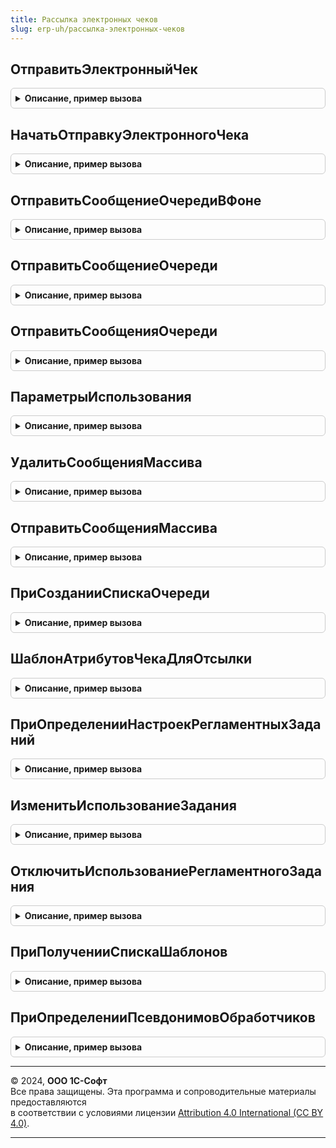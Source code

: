 ```yaml
---
title: Рассылка электронных чеков
slug: erp-uh/рассылка-электронных-чеков
---
```



## ОтправитьЭлектронныйЧек
<details style="margin: 1em 0; padding: 0.5em; border: 1px solid #ccc; border-radius: 6px;">

<summary style="font-weight: bold; cursor: pointer;">Описание, пример вызова</summary>

```bsl

// Процедура отправляет электронное сообщение на электронную почта и абонентский номер.
//
// Параметры:
//  ПараметрыЧека - Структура
//  ТекстСообщения - Строка - Текст письма или сообщения
//  ПокупательEmail - Строка - адрес электронной почты покупателя
//  ПокупательНомер - Строка - Номер телефона покупателя
//
Процедура ОтправитьЭлектронныйЧек(ПараметрыЧека, ТекстСообщения, ПокупательEmail, ПокупательНомер) Экспорт
```

Пример вызова
```bsl
РассылкаЭлектронныхЧеков.ОтправитьЭлектронныйЧек(ПараметрыЧека, ТекстСообщения, ПокупательEmail, ПокупательНомер) 
```
</details>

## НачатьОтправкуЭлектронногоЧека
<details style="margin: 1em 0; padding: 0.5em; border: 1px solid #ccc; border-radius: 6px;">

<summary style="font-weight: bold; cursor: pointer;">Описание, пример вызова</summary>

```bsl

// Постановка подготовленных данных электронного чека в очередь отправки.
//
// Параметры:
//  Адресат - Строка - номер телефона или адреса электронной почты;
//  ТипРассылки - ПеречислениеСсылка.ТипыРассылкиЭлектронныхЧеков -
//  ПараметрыСообщения - Структура - сообщения зависит от типа рассылки
//
Процедура НачатьОтправкуЭлектронногоЧека(Адресат, ТипРассылки, ПараметрыСообщения) Экспорт
```

Пример вызова
```bsl
РассылкаЭлектронныхЧеков.НачатьОтправкуЭлектронногоЧека(Адресат, ТипРассылки, ПараметрыСообщения) 
```
</details>

## ОтправитьСообщениеОчередиВФоне
<details style="margin: 1em 0; padding: 0.5em; border: 1px solid #ccc; border-radius: 6px;">

<summary style="font-weight: bold; cursor: pointer;">Описание, пример вызова</summary>

```bsl

// В фоне отправляет электронный чек через настроенного поставщика услуги, при возникновении ошибки записываются данные ошибки.
//
// Параметры:
//  ПараметрыЗадания - Структура:
//   * Адресат - Строка, номер телефона или адреса электронной почты.
//   * ТипРассылки -Перечисления.ТипыРассылкиЭлектронного чека
//   * ПараметрыСообщения - Структура. Структура сообщения зависит от типа рассылки.
//  АдресРезультата - ХранилищеЗначения - хранилище сохраняющее результаты выполнения
//
Процедура ОтправитьСообщениеОчередиВФоне(ПараметрыЗадания, АдресРезультата) Экспорт
```

Пример вызова
```bsl
РассылкаЭлектронныхЧеков.ОтправитьСообщениеОчередиВФоне(ПараметрыЗадания, АдресРезультата) 
```
</details>

## ОтправитьСообщениеОчереди
<details style="margin: 1em 0; padding: 0.5em; border: 1px solid #ccc; border-radius: 6px;">

<summary style="font-weight: bold; cursor: pointer;">Описание, пример вызова</summary>

```bsl

// Отправляет электронный чек через настроенного поставщика услуги, обрабатывает очередь
// При успешной отправке запись очереди удаляется, при возникновении ошибки записываются данные ошибки.
//
// Параметры:
//  ЭлементСсылка - СправочникСсылка.ОчередьЭлектронныхЧековКОтправке - Элемент ссылка
//  ТипРассылки - ПеречислениеСсылка.ТипыРассылкиЭлектронныхЧеков - Тип рассылки
//  ПараметрыСообщения - Структура - Параметры сообщения
//  Соединение - ИнтернетПочта - Соединение
//
// Возвращаемое значение:
//  Булево - Истина - Если сообщение отправлено
//
Функция ОтправитьСообщениеОчереди(Знач ЭлементСсылка, Знач ТипРассылки, Знач ПараметрыСообщения, Знач Соединение = Неопределено) Экспорт
```

Пример вызова
```bsl
Результат = РассылкаЭлектронныхЧеков.ОтправитьСообщениеОчереди(ЭлементСсылка, ТипРассылки, ПараметрыСообщения, Соединение);
```
</details>

## ОтправитьСообщенияОчереди
<details style="margin: 1em 0; padding: 0.5em; border: 1px solid #ccc; border-radius: 6px;">

<summary style="font-weight: bold; cursor: pointer;">Описание, пример вызова</summary>

```bsl

// Обрабатывается очередь электронных чеков. Обрабатывается регламентным заданием "РассылкаЭлектронныхЧеков".
//
Процедура ОтправитьСообщенияОчереди() Экспорт
```

Пример вызова
```bsl
РассылкаЭлектронныхЧеков.ОтправитьСообщенияОчереди() 
```
</details>

## ПараметрыИспользования
<details style="margin: 1em 0; padding: 0.5em; border: 1px solid #ccc; border-radius: 6px;">

<summary style="font-weight: bold; cursor: pointer;">Описание, пример вызова</summary>

```bsl

// Проверка наличия подсистем БСП.
//
// Возвращаемое значение:
//  Структура.
//
Функция ПараметрыИспользования() Экспорт
```

Пример вызова
```bsl
Результат = РассылкаЭлектронныхЧеков.ПараметрыИспользования() 
```
</details>

## УдалитьСообщенияМассива
<details style="margin: 1em 0; padding: 0.5em; border: 1px solid #ccc; border-radius: 6px;">

<summary style="font-weight: bold; cursor: pointer;">Описание, пример вызова</summary>

```bsl

// Удаляет сообщения из очереди, вызывается из формы списка справочника "ОчередьЭлектронныхЧековКОтправке"
//
// Параметры:
//  МассивСообщений - Массив - массив ссылок справочник "ОчередьЭлектронныхЧеков"
//
Процедура УдалитьСообщенияМассива(МассивСообщений) Экспорт
```

Пример вызова
```bsl
РассылкаЭлектронныхЧеков.УдалитьСообщенияМассива(МассивСообщений) 
```
</details>

## ОтправитьСообщенияМассива
<details style="margin: 1em 0; padding: 0.5em; border: 1px solid #ccc; border-radius: 6px;">

<summary style="font-weight: bold; cursor: pointer;">Описание, пример вызова</summary>

```bsl

// Отправляет сообщения из очереди, вызывается из формы списка справочника "ОчередьЭлектронныхЧековКОтправке"
//
// Параметры:
//  МассивСообщений - Массив.
//
Процедура ОтправитьСообщенияМассива(МассивСообщений) Экспорт
```

Пример вызова
```bsl
РассылкаЭлектронныхЧеков.ОтправитьСообщенияМассива(МассивСообщений) 
```
</details>

## ПриСозданииСпискаОчереди
<details style="margin: 1em 0; padding: 0.5em; border: 1px solid #ccc; border-radius: 6px;">

<summary style="font-weight: bold; cursor: pointer;">Описание, пример вызова</summary>

```bsl

// Обработка проверяет не доступные элементы  формы списка справочника "ОчередьЭлектронныхЧековКОтправке"
//
// Параметры:
//  ЭтотОбъект - ФормаКлиентскогоПриложения - где:
//    * Элементы - ВсеЭлементыФормы - .
//
Процедура ПриСозданииСпискаОчереди(ЭтотОбъект) Экспорт
```

Пример вызова
```bsl
РассылкаЭлектронныхЧеков.ПриСозданииСпискаОчереди(ЭтотОбъект) 
```
</details>

## ШаблонАтрибутовЧекаДляОтсылки
<details style="margin: 1em 0; padding: 0.5em; border: 1px solid #ccc; border-radius: 6px;">

<summary style="font-weight: bold; cursor: pointer;">Описание, пример вызова</summary>

```bsl

// Получить шаблон атрибутов чека для отсылки.
//
// Параметры:
//  ПараметрыФискализации - см. ОборудованиеЧекопечатающиеУстройства.ПараметрыФискализацииЧека
//
// Возвращаемое значение:
//  Строка - сообщение для отсылки
Функция ШаблонАтрибутовЧекаДляОтсылки(ПараметрыФискализации) Экспорт
```

Пример вызова
```bsl
Результат = РассылкаЭлектронныхЧеков.ШаблонАтрибутовЧекаДляОтсылки(ПараметрыФискализации) 
```
</details>

## ПриОпределенииНастроекРегламентныхЗаданий
<details style="margin: 1em 0; padding: 0.5em; border: 1px solid #ccc; border-radius: 6px;">

<summary style="font-weight: bold; cursor: pointer;">Описание, пример вызова</summary>

```bsl

// Вызывается из процедуры РегламентныеЗаданияПереопределяемый.ПриОпределенииНастроекРегламентныхЗаданий
// для установки доступности регламентного задания, определяет зависимость от функциональных опций.
//
// Параметры:
//  Настройки - ТаблицаЗначений
//  ФункциональнаяОпция - ОбъектМетаданныхФункциональнаяОпция
Процедура ПриОпределенииНастроекРегламентныхЗаданий(Настройки, ФункциональнаяОпция = Неопределено) Экспорт
```

Пример вызова
```bsl
РассылкаЭлектронныхЧеков.ПриОпределенииНастроекРегламентныхЗаданий(Настройки, ФункциональнаяОпция);
```
</details>

## ИзменитьИспользованиеЗадания
<details style="margin: 1em 0; padding: 0.5em; border: 1px solid #ccc; border-radius: 6px;">

<summary style="font-weight: bold; cursor: pointer;">Описание, пример вызова</summary>

```bsl

Процедура ИзменитьИспользованиеЗадания(ЗаданиеМетаданные, Использование) Экспорт
```

Пример вызова
```bsl
РассылкаЭлектронныхЧеков.ИзменитьИспользованиеЗадания(ЗаданиеМетаданные, Использование) 
```
</details>

## ОтключитьИспользованиеРегламентногоЗадания
<details style="margin: 1em 0; padding: 0.5em; border: 1px solid #ccc; border-radius: 6px;">

<summary style="font-weight: bold; cursor: pointer;">Описание, пример вызова</summary>

```bsl

// Отключает регламентное задание Рассылка электронных чеков в разделенном режиме, включение произойдет при формировании
// электронного чека для отправки средствами 1С
Процедура ОтключитьИспользованиеРегламентногоЗадания() Экспорт
```

Пример вызова
```bsl
РассылкаЭлектронныхЧеков.ОтключитьИспользованиеРегламентногоЗадания() 
```
</details>

## ПриПолученииСпискаШаблонов
<details style="margin: 1em 0; padding: 0.5em; border: 1px solid #ccc; border-radius: 6px;">

<summary style="font-weight: bold; cursor: pointer;">Описание, пример вызова</summary>

```bsl

// См. ОчередьЗаданийПереопределяемый.ПриПолученииСпискаШаблонов
Процедура ПриПолученииСпискаШаблонов(ШаблоныЗаданий) Экспорт
```

Пример вызова
```bsl
РассылкаЭлектронныхЧеков.ПриПолученииСпискаШаблонов(ШаблоныЗаданий) 
```
</details>

## ПриОпределенииПсевдонимовОбработчиков
<details style="margin: 1em 0; padding: 0.5em; border: 1px solid #ccc; border-radius: 6px;">

<summary style="font-weight: bold; cursor: pointer;">Описание, пример вызова</summary>

```bsl

// См. ОчередьЗаданийПереопределяемый.ПриОпределенииПсевдонимовОбработчиков
Процедура ПриОпределенииПсевдонимовОбработчиков(СоответствиеИменПсевдонимам) Экспорт
```

Пример вызова
```bsl
РассылкаЭлектронныхЧеков.ПриОпределенииПсевдонимовОбработчиков(СоответствиеИменПсевдонимам) 
```
</details>

---

© 2024, **ООО 1С-Софт**  
Все права защищены. Эта программа и сопроводительные материалы предоставляются  
в соответствии с условиями лицензии [Attribution 4.0 International (CC BY 4.0)](https://creativecommons.org/licenses/by/4.0/legalcode).

---
